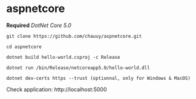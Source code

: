 # aspnetcore

**Required** *DotNet Core 5.0*

```shell
git clone https://github.com/chauuy/aspnetcore.git

cd aspnetcore

dotnet build hello-world.csproj -c Release 

dotnet run /bin/Release/netcoreapp5.0/hello-world.dll

dotnet dev-certs https --trust (optionnal, only for Windows & MacOS)
```

Check application: http://localhost:5000

